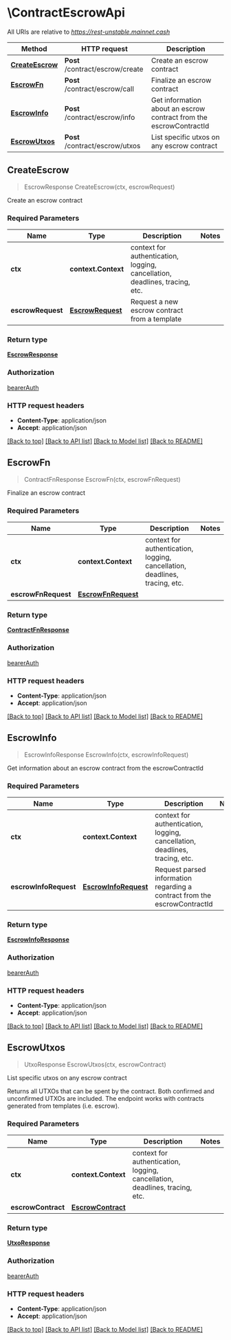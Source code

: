 # \ContractEscrowApi

All URIs are relative to *https://rest-unstable.mainnet.cash*

Method | HTTP request | Description
------------- | ------------- | -------------
[**CreateEscrow**](ContractEscrowApi.md#CreateEscrow) | **Post** /contract/escrow/create | Create an escrow contract
[**EscrowFn**](ContractEscrowApi.md#EscrowFn) | **Post** /contract/escrow/call | Finalize an escrow contract
[**EscrowInfo**](ContractEscrowApi.md#EscrowInfo) | **Post** /contract/escrow/info | Get information about an escrow contract from the escrowContractId
[**EscrowUtxos**](ContractEscrowApi.md#EscrowUtxos) | **Post** /contract/escrow/utxos | List specific utxos on any escrow contract



## CreateEscrow

> EscrowResponse CreateEscrow(ctx, escrowRequest)

Create an escrow contract

### Required Parameters


Name | Type | Description  | Notes
------------- | ------------- | ------------- | -------------
**ctx** | **context.Context** | context for authentication, logging, cancellation, deadlines, tracing, etc.
**escrowRequest** | [**EscrowRequest**](EscrowRequest.md)| Request a new escrow contract from a template | 

### Return type

[**EscrowResponse**](EscrowResponse.md)

### Authorization

[bearerAuth](../README.md#bearerAuth)

### HTTP request headers

- **Content-Type**: application/json
- **Accept**: application/json

[[Back to top]](#) [[Back to API list]](../README.md#documentation-for-api-endpoints)
[[Back to Model list]](../README.md#documentation-for-models)
[[Back to README]](../README.md)


## EscrowFn

> ContractFnResponse EscrowFn(ctx, escrowFnRequest)

Finalize an escrow contract

### Required Parameters


Name | Type | Description  | Notes
------------- | ------------- | ------------- | -------------
**ctx** | **context.Context** | context for authentication, logging, cancellation, deadlines, tracing, etc.
**escrowFnRequest** | [**EscrowFnRequest**](EscrowFnRequest.md)|  | 

### Return type

[**ContractFnResponse**](ContractFnResponse.md)

### Authorization

[bearerAuth](../README.md#bearerAuth)

### HTTP request headers

- **Content-Type**: application/json
- **Accept**: application/json

[[Back to top]](#) [[Back to API list]](../README.md#documentation-for-api-endpoints)
[[Back to Model list]](../README.md#documentation-for-models)
[[Back to README]](../README.md)


## EscrowInfo

> EscrowInfoResponse EscrowInfo(ctx, escrowInfoRequest)

Get information about an escrow contract from the escrowContractId

### Required Parameters


Name | Type | Description  | Notes
------------- | ------------- | ------------- | -------------
**ctx** | **context.Context** | context for authentication, logging, cancellation, deadlines, tracing, etc.
**escrowInfoRequest** | [**EscrowInfoRequest**](EscrowInfoRequest.md)| Request parsed information regarding a contract from the escrowContractId | 

### Return type

[**EscrowInfoResponse**](EscrowInfoResponse.md)

### Authorization

[bearerAuth](../README.md#bearerAuth)

### HTTP request headers

- **Content-Type**: application/json
- **Accept**: application/json

[[Back to top]](#) [[Back to API list]](../README.md#documentation-for-api-endpoints)
[[Back to Model list]](../README.md#documentation-for-models)
[[Back to README]](../README.md)


## EscrowUtxos

> UtxoResponse EscrowUtxos(ctx, escrowContract)

List specific utxos on any escrow contract

Returns all UTXOs that can be spent by the contract. Both confirmed and unconfirmed UTXOs are included. The endpoint works with contracts generated from templates (i.e. escrow). 

### Required Parameters


Name | Type | Description  | Notes
------------- | ------------- | ------------- | -------------
**ctx** | **context.Context** | context for authentication, logging, cancellation, deadlines, tracing, etc.
**escrowContract** | [**EscrowContract**](EscrowContract.md)|  | 

### Return type

[**UtxoResponse**](UtxoResponse.md)

### Authorization

[bearerAuth](../README.md#bearerAuth)

### HTTP request headers

- **Content-Type**: application/json
- **Accept**: application/json

[[Back to top]](#) [[Back to API list]](../README.md#documentation-for-api-endpoints)
[[Back to Model list]](../README.md#documentation-for-models)
[[Back to README]](../README.md)

